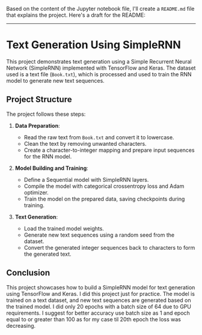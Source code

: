 Based on the content of the Jupyter notebook file, I'll create a `README.md` file that explains the project. Here's a draft for the README:

---

# Text Generation Using SimpleRNN

This project demonstrates text generation using a Simple Recurrent Neural Network (SimpleRNN) implemented with TensorFlow and Keras. The dataset used is a text file (`Book.txt`), which is processed and used to train the RNN model to generate new text sequences.

## Project Structure

The project follows these steps:

1. **Data Preparation**:
    - Read the raw text from `Book.txt` and convert it to lowercase.
    - Clean the text by removing unwanted characters.
    - Create a character-to-integer mapping and prepare input sequences for the RNN model.

2. **Model Building and Training**:
    - Define a Sequential model with SimpleRNN layers.
    - Compile the model with categorical crossentropy loss and Adam optimizer.
    - Train the model on the prepared data, saving checkpoints during training.

3. **Text Generation**:
    - Load the trained model weights.
    - Generate new text sequences using a random seed from the dataset.
    - Convert the generated integer sequences back to characters to form the generated text.


## Conclusion

This project showcases how to build a SimpleRNN model for text generation using TensorFlow and Keras. I did this project just for practice. The model is trained on a text dataset, and new text sequences are generated based on the trained model. I did only 20 epochs with a batch size of 64 due to GPU requirements. I suggest for better accuracy use batch size as 1 and epoch equal to or greater than 100 as for my case til 20th epoch the loss was decreasing.

